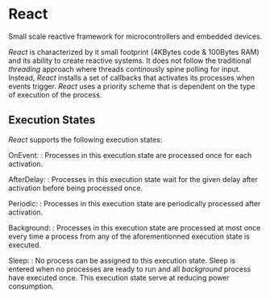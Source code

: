 # React

Small scale reactive framework for microcontrollers and embedded devices.

_React_ is characterized by it small footprint (4KBytes code & 100Bytes RAM) and its ability to create reactive systems.  It does not follow the traditional _threading_ approach where threads continously spine polling for input.  Instead, _React_ installs a set of callbacks that activates its processes when events trigger.  _React_ uses a priority scheme that is dependent on the type of execution of the process.

## Execution States

_React_ supports the following execution states:

OnEvent:
: Processes in this execution state are processed once for each activation.

AfterDelay:
: Processes in this execution state wait for the given delay after activation before being processed once.

Periodic:
: Processes in this execution state are periodically processed after activation.

Background:
: Processes in this execution state are processed at most once every time a process from any of the aforementionned execution state is executed.

Sleep:
: No process can be assigned to this execution state.  Sleep is entered when no processes are ready to run and all _background_ process have executed once.  This execution state serve at reducing power consumption.

